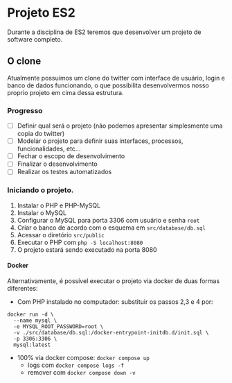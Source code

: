 # Projeto ES2
Durante a disciplina de ES2 teremos que desenvolver um projeto de software completo.

## O clone
Atualmente possuimos um clone do twitter com interface de usuário, login e banco de dados funcionando, o que possibilita desenvolvermos nosso proprio projeto em cima dessa estrutura.

### Progresso
- [ ] Definir qual será o projeto (não podemos apresentar simplesmente uma copia do twitter)
- [ ] Modelar o projeto para definir suas interfaces, processos, funcionalidades, etc...
- [ ] Fechar o escopo de desenvolvimento
- [ ] Finalizar o desenvolvimento
- [ ] Realizar os testes automatizados

### Iniciando o projeto.
1. Instalar o PHP e PHP-MySQL
2. Instalar o MySQL
3. Configurar o MySQL para porta 3306 com usuário e senha `root`
4. Criar o banco de acordo com o esquema em `src/database/db.sql`
5. Acessar o diretório `src/public`
6. Executar o PHP com `php -S localhost:8080`
7. O projeto estará sendo executado na porta 8080

#### Docker
Alternativamente, é possível executar o projeto via docker de duas formas diferentes:
- Com PHP instalado no computador:
substituir os passos 2,3 e 4 por:
```
docker run -d \
  --name mysql \
  -e MYSQL_ROOT_PASSWORD=root \
  -v ./src/database/db.sql:/docker-entrypoint-initdb.d/init.sql \
  -p 3306:3306 \
  mysql:latest
```
- 100% via docker compose: `docker compose up`
  - logs com `docker compose logs -f`
  - remover com `docker compose down -v`
